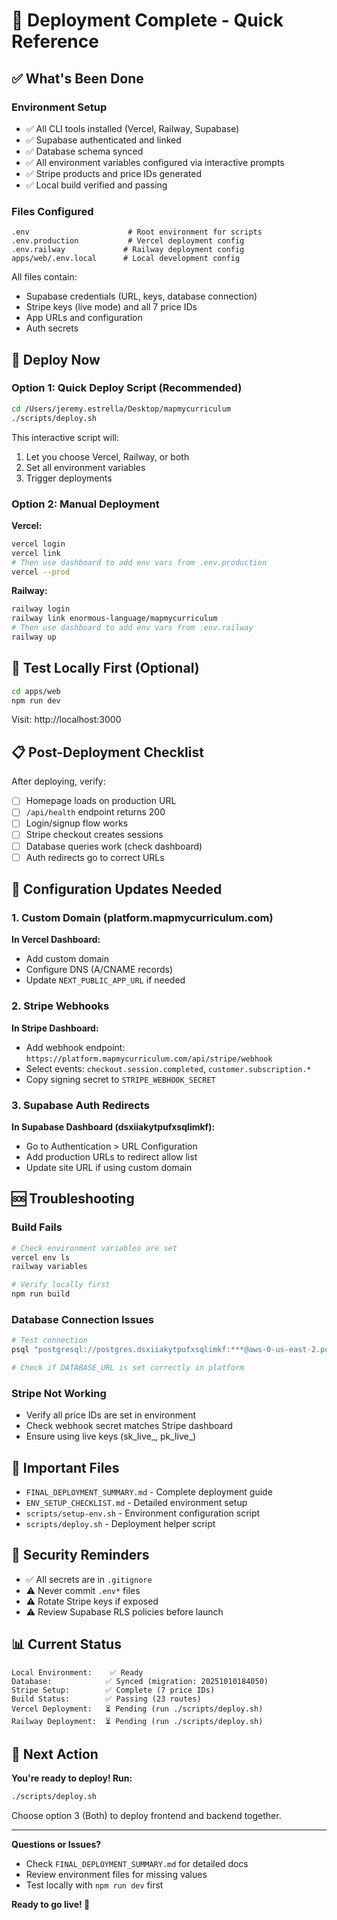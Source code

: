 # 🎯 Deployment Complete - Quick Reference

## ✅ What's Been Done

### Environment Setup
- ✅ All CLI tools installed (Vercel, Railway, Supabase)
- ✅ Supabase authenticated and linked
- ✅ Database schema synced
- ✅ All environment variables configured via interactive prompts
- ✅ Stripe products and price IDs generated
- ✅ Local build verified and passing

### Files Configured
```
.env                      # Root environment for scripts
.env.production           # Vercel deployment config
.env.railway             # Railway deployment config
apps/web/.env.local      # Local development config
```

All files contain:
- Supabase credentials (URL, keys, database connection)
- Stripe keys (live mode) and all 7 price IDs
- App URLs and configuration
- Auth secrets

## 🚀 Deploy Now

### Option 1: Quick Deploy Script (Recommended)
```bash
cd /Users/jeremy.estrella/Desktop/mapmycurriculum
./scripts/deploy.sh
```
This interactive script will:
1. Let you choose Vercel, Railway, or both
2. Set all environment variables
3. Trigger deployments

### Option 2: Manual Deployment

**Vercel:**
```bash
vercel login
vercel link
# Then use dashboard to add env vars from .env.production
vercel --prod
```

**Railway:**
```bash
railway login
railway link enormous-language/mapmycurriculum
# Then use dashboard to add env vars from .env.railway
railway up
```

## 🧪 Test Locally First (Optional)

```bash
cd apps/web
npm run dev
```

Visit: http://localhost:3000

## 📋 Post-Deployment Checklist

After deploying, verify:
- [ ] Homepage loads on production URL
- [ ] `/api/health` endpoint returns 200
- [ ] Login/signup flow works
- [ ] Stripe checkout creates sessions
- [ ] Database queries work (check dashboard)
- [ ] Auth redirects go to correct URLs

## 🔧 Configuration Updates Needed

### 1. Custom Domain (platform.mapmycurriculum.com)
**In Vercel Dashboard:**
- Add custom domain
- Configure DNS (A/CNAME records)
- Update `NEXT_PUBLIC_APP_URL` if needed

### 2. Stripe Webhooks
**In Stripe Dashboard:**
- Add webhook endpoint: `https://platform.mapmycurriculum.com/api/stripe/webhook`
- Select events: `checkout.session.completed`, `customer.subscription.*`
- Copy signing secret to `STRIPE_WEBHOOK_SECRET`

### 3. Supabase Auth Redirects
**In Supabase Dashboard (dsxiiakytpufxsqlimkf):**
- Go to Authentication > URL Configuration
- Add production URLs to redirect allow list
- Update site URL if using custom domain

## 🆘 Troubleshooting

### Build Fails
```bash
# Check environment variables are set
vercel env ls
railway variables

# Verify locally first
npm run build
```

### Database Connection Issues
```bash
# Test connection
psql "postgresql://postgres.dsxiiakytpufxsqlimkf:***@aws-0-us-east-2.pooler.supabase.com:6543/postgres" -c "SELECT 1;"

# Check if DATABASE_URL is set correctly in platform
```

### Stripe Not Working
- Verify all price IDs are set in environment
- Check webhook secret matches Stripe dashboard
- Ensure using live keys (sk_live_, pk_live_)

## 📁 Important Files

- `FINAL_DEPLOYMENT_SUMMARY.md` - Complete deployment guide
- `ENV_SETUP_CHECKLIST.md` - Detailed environment setup
- `scripts/setup-env.sh` - Environment configuration script
- `scripts/deploy.sh` - Deployment helper script

## 🔐 Security Reminders

- ✅ All secrets are in `.gitignore`
- ⚠️ Never commit `.env*` files
- ⚠️ Rotate Stripe keys if exposed
- ⚠️ Review Supabase RLS policies before launch

## 📊 Current Status

```
Local Environment:    ✅ Ready
Database:            ✅ Synced (migration: 20251010184050)
Stripe Setup:        ✅ Complete (7 price IDs)
Build Status:        ✅ Passing (23 routes)
Vercel Deployment:   ⏳ Pending (run ./scripts/deploy.sh)
Railway Deployment:  ⏳ Pending (run ./scripts/deploy.sh)
```

## 🎯 Next Action

**You're ready to deploy! Run:**

```bash
./scripts/deploy.sh
```

Choose option 3 (Both) to deploy frontend and backend together.

---

**Questions or Issues?**
- Check `FINAL_DEPLOYMENT_SUMMARY.md` for detailed docs
- Review environment files for missing values
- Test locally with `npm run dev` first

**Ready to go live! 🚀**
